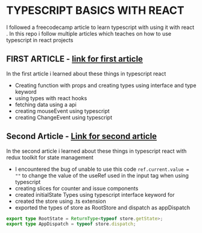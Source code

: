 # TYPESCRIPT BASICS WITH REACT

I followed a freecodecamp article to learn typescript with using it with react . In this repo i follow multiple articles which teaches on how to use typescript in react projects

## FIRST ARTICLE - [link for first article](https://www.freecodecamp.org/news/use-typescript-with-react/)

In the first article i learned about these things in typescript react

- Creating function with props and creating types using interface and type keyword
- using types with react hooks
- fetching data using a api
- creating mouseEvent using typescript
- creating ChangeEvent using typescript

## Second Article - [Link for second article](https://www.smashingmagazine.com/2023/05/guide-redux-toolkit-typescript/)

In the second article i learned about these things in typescript react with redux toolkit for state management

- I encountered the bug of unable to use this code `ref.current.value = ""` to change the value of the useRef used in the input tag when using typescript
- creating slices for counter and issue components
- created initialState Types using typescript interface keyword for
- created the store using .ts extension
- exported the types of store as RootStore and dispatch as appDispatch

```typescript
export type RootState = ReturnType<typeof store.getState>;
export type AppDispatch = typeof store.dispatch;
```
